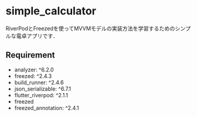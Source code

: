 # simple_calculator
RiverPodとFreezedを使ってMVVMモデルの実装方法を学習するためのシンプルな電卓アプリです．

## Requirement
* analyzer: ^6.2.0
* freezed: ^2.4.3
* build_runner: ^2.4.6
* json_serializable: ^6.7.1
* flutter_riverpod: ^2.1.1
* freezed
* freezed_annotation: ^2.4.1